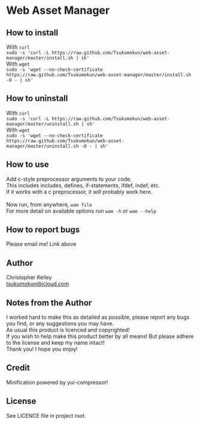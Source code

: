 Web Asset Manager
==========

How to install
----------
With `curl`<br/>
    `sudo -s 'curl -L https://raw.github.com/Tsukumokun/web-asset-manager/master/install.sh | sh'` <br/>
With `wget`<br/>
    `sudo -s 'wget --no-check-certificate https://raw.github.com/Tsukumokun/web-asset-manager/master/install.sh -O - | sh'`

How to uninstall
----------
With `curl`<br/>
    `sudo -s 'curl -L https://raw.github.com/Tsukumokun/web-asset-manager/master/uninstall.sh | sh'` <br/>
With `wget`<br/>
    `sudo -s 'wget --no-check-certificate https://raw.github.com/Tsukumokun/web-asset-manager/master/uninstall.sh -O - | sh'`

How to use
----------
Add c-style preprocessor arguments to your code.<br/>
This includes includes, defines, if-statements, ifdef, indef, etc.<br/>
If it works with a c preprocessor, it will probably work here.<br/>
<br/>
Now run, from anywhere, `wam file`<br/>
For more detail on available options run `wam -h` or `wam --help`

How to report bugs
----------
Please email me! Link above

Author
--- 
Christopher Kelley<br/>
[tsukumokun@icloud.com](mailto:tsukumokun@icloud.com)

Notes from the Author
---
I worked hard to make this as detailed as possible, please report any bugs you find, or any suggestions you may have.<br/>
As usual this product is licenced and copyrighted!<br/>
If you wish to help make this product better by all means! But please adhere to the license and keep my name intact!<br/>
Thank you! I hope you enjoy!

Credit
---
Minification powered by yui-compressor!

License
----------
See LICENCE file in project root.